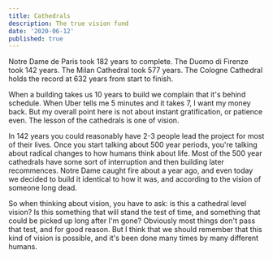 ```yaml
---
title: Cathedrals
description: The true vision fund
date: '2020-06-12'
published: true
---
```


Notre Dame de Paris took 182 years to complete. The Duomo di Firenze took 142 years. The Milan Cathedral took 577 years. The Cologne Cathedral holds the record at 632 years from start to finish.

When a building takes us 10 years to build we complain that it's behind schedule. When Uber tells me 5 minutes and it takes 7, I want my money back. But my overall point here is not about instant gratification, or patience even. The lesson of the cathedrals is one of vision.

In 142 years you could reasonably have 2-3 people lead the project for most of their lives. Once you start talking about 500 year periods, you're talking about radical changes to how humans think about life. Most of the 500 year cathedrals have some sort of interruption and then building later recommences. Notre Dame caught fire about a year ago, and even today we decided to build it identical to how it was, and according to the vision of someone long dead.

So when thinking about vision, you have to ask: is this a cathedral level vision? Is this something that will stand the test of time, and something that could be picked up long after I'm gone? Obviously most things don't pass that test, and for good reason. But I think that we should remember that this kind of vision is possible, and it's been done many times by many different humans.